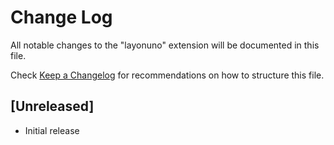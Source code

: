# Change Log

All notable changes to the "layonuno" extension will be documented in this file.

Check [Keep a Changelog](http://keepachangelog.com/) for recommendations on how to structure this file.

## [Unreleased]

- Initial release
